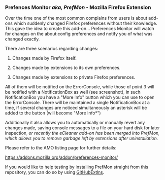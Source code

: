 ### Prefences Monitor _aka, PrefMon_ - Mozilla Firefox Extension ###

Over the time one of the most common complains from users is about add-ons which suddenly changed Firefox preferences without their knowledge. This gave the idea to create this add-on... Preferences Monitor will watch for changes on the about:config preferences and notify you of what was changed exactly.

There are three scenarios regarding changes:

1. Changes made by Firefox itself.

2. Changes made by extensions to its own preferences.

3. Changes made by extensions to private Firefox preferences.

All of them will be notified on the ErrorConsole, while those of point 3 will be notified with a NotificationBox as well (see screenshot), in such NotificationBox you have a "More Info" button which you can use to open the ErrorConsole. There will be maintained a single NotificationBox at a time, if several changes are noticed simultaneously an asterisk will be added to the button (will become "More Info*")

Additionally it also allows you to automatically or manually revert any changes made, saving console messages to a file on your hard disk for later inspection, _or recently the eCleaner add-on has been merged into PrefMon, which allows you to remove garbage left by extensions after uninstallation._

Please refer to the AMO listing page for further details:

<https://addons.mozilla.org/addon/preferences-monitor/>

If you would like to help testing by installing PrefMon straight from this repository, you can do so by using [GitHubExtIns](https://github.com/diegocr/GitHubExtIns).
